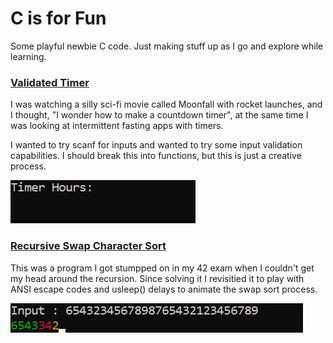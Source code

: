 # C is for Fun
Some playful newbie C code. Just making stuff up as I go and explore while learning.

### [Validated Timer](https://github.com/kierenwuest/CforFun/blob/main/validatedTimer.c)

I was watching a silly sci-fi movie called Moonfall with rocket launches, and I thought, "I wonder how to make a countdown timer", at the same time I was looking at intermittent fasting apps with timers.

I wanted to try scanf for inputs and wanted to try some input validation capabilities. I should break this into functions, but this is just a creative process.

![timer_gif](https://github.com/kierenwuest/CforFun/blob/main/demo_gifs/Timer.gif)

### [Recursive Swap Character Sort](https://github.com/kierenwuest/CforFun/blob/main/recurNumStrSort.c)

This was a program I got stumpped on in my 42 exam when I couldn't get my head around the recursion. Since solving it I revisitied it to play with ANSI escape codes and usleep() delays to animate the swap sort process. 

![sort_gif](https://github.com/kierenwuest/CforFun/blob/main/demo_gifs/Sort.gif)
